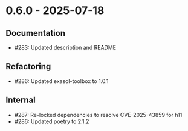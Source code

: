 # 0.6.0 - 2025-07-18

## Documentation

* #283: Updated description and README

## Refactoring

* #286: Updated exasol-toolbox to 1.0.1

## Internal

* #287: Re-locked dependencies to resolve CVE-2025-43859 for h11
* #286: Updated poetry to 2.1.2 
